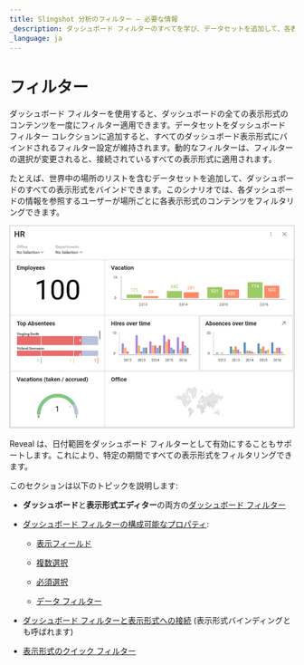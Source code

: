 ```yaml
---
title: Slingshot 分析のフィルター – 必要な情報
_description: ダッシュボード フィルターのすべてを学び、データセットを追加して、各表示形式を Slingshot 分析で一意にします。
_language: ja
---
```


# フィルター

ダッシュボード フィルターを使用すると、ダッシュボードの全ての表示形式のコンテンツを一度にフィルター適用できます。データセットをダッシュボード フィルター コレクションに追加すると、すべてのダッシュボード表示形式にバインドされるフィルター設定が維持されます。動的なフィルターは、フィルターの選択が変更されると、接続されているすべての表示形式に適用されます。

たとえば、世界中の場所のリストを含むデータセットを追加して、ダッシュボードのすべての表示形式をバインドできます。このシナリオでは、各ダッシュボードの情報を参照するユーザーが場所ごとに各表示形式のコンテンツをフィルタリングできます。

<img src="images/dashboard-filters-binding.png" alt="Dashboard filter by location added in the Dashboard editor" class="responsive-img"/>

Reveal は、日付範囲をダッシュボード フィルターとして有効にすることもサポートします。これにより、特定の期間ですべての表示形式をフィルタリングできます。

このセクションは以下のトピックを説明します:

  - **ダッシュボード**と**表示形式エディター**の両方の[ダッシュボード フィルター](dashboard-filters.html)

  - [ダッシュボード フィルターの構成可能なプロパティ](dashboard-filters-properties.html):

      - [表示フィールド](dashboard-filters-properties.html#displayed-field)

      - [複数選択](dashboard-filters-properties.html#multiple-selection)

      - [必須選択](dashboard-filters-properties.html#required-selection)

      - [データ フィルター](dashboard-filters-properties.html#data-filters)

  - [ダッシュボード フィルターと表示形式への接続](connecting-dashboard-filters-visualization.html) (表示形式バインディングとも呼ばれます)

  - [表示形式のクイック フィルター](visualization-filters.html)
